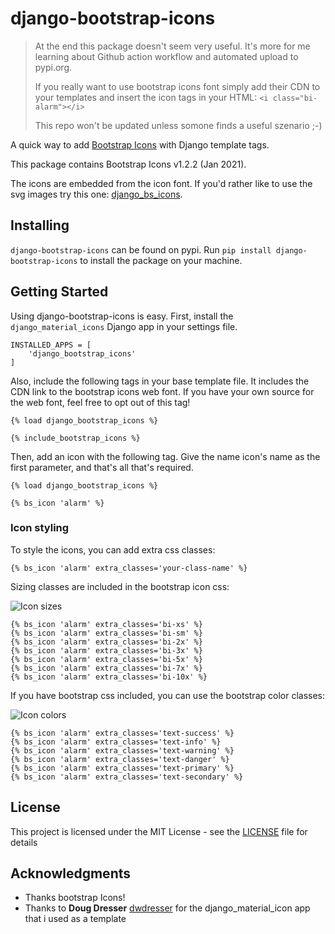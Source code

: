 # django-bootstrap-icons

> At the end this package doesn't seem very useful. It's more for me learning about Github action workflow and 
> automated upload to pypi.org.
> 
> If you really want to use bootstrap icons font simply add their CDN to your templates and insert the icon tags in 
> your HTML: ```<i class="bi-alarm"></i>```
> 
> This repo won't be updated unless somone finds a useful szenario ;-)

A quick way to add [Bootstrap Icons](https://icons.getbootstrap.com) with Django template tags.

This package contains Bootstrap Icons v1.2.2 (Jan 2021). 

The icons are embedded from the icon font. If you'd rather like to use the svg images try this one: [django_bs_icons](https://github.com/mattburlage/django_bs_icons). 

## Installing

`django-bootstrap-icons` can be found on pypi. Run `pip install django-bootstrap-icons` to install the package on your machine.

## Getting Started

Using django-bootstrap-icons is easy. First, install the `django_material_icons` Django app in your settings file.

```
INSTALLED_APPS = [
    'django_bootstrap_icons'
]
```

Also, include the following tags in your base template file. It includes the CDN link to the bootstrap icons web font. If you have your own source for the web font, feel free to opt out of this tag!
```
{% load django_bootstrap_icons %}

{% include_bootstrap_icons %}
```

Then, add an icon with the following tag. Give the name icon's name as the first parameter, and that's all that's required.
```
{% load django_bootstrap_icons %}

{% bs_icon 'alarm' %}
```

### Icon styling

To style the icons, you can add extra css classes:

```
{% bs_icon 'alarm' extra_classes='your-class-name' %}
```

Sizing classes are included in the bootstrap icon css:

![Icon sizes](https://github.com/christianwgd/django-bootstrap-icons/blob/master/django_bootstrap_icons/static/img/icon-sizes.png "Icon sizes")

```
{% bs_icon 'alarm' extra_classes='bi-xs' %}
{% bs_icon 'alarm' extra_classes='bi-sm' %}
{% bs_icon 'alarm' extra_classes='bi-2x' %}
{% bs_icon 'alarm' extra_classes='bi-3x' %}
{% bs_icon 'alarm' extra_classes='bi-5x' %}
{% bs_icon 'alarm' extra_classes='bi-7x' %}
{% bs_icon 'alarm' extra_classes='bi-10x' %}
```

If you have bootstrap css included, you can use the bootstrap color classes:

![Icon colors](https://github.com/christianwgd/django-bootstrap-icons/blob/master/django_bootstrap_icons/static/img/icon-colors.png "Icon colors")

```
{% bs_icon 'alarm' extra_classes='text-success' %}
{% bs_icon 'alarm' extra_classes='text-info' %}
{% bs_icon 'alarm' extra_classes='text-warning' %}
{% bs_icon 'alarm' extra_classes='text-danger' %}
{% bs_icon 'alarm' extra_classes='text-primary' %}
{% bs_icon 'alarm' extra_classes='text-secondary' %}
```

## License

This project is licensed under the MIT License - see the [LICENSE](https://github.com/christianwgd/django-bootstrap-icons/blob/master/LICENSE) file for details

## Acknowledgments

* Thanks bootstrap Icons!
* Thanks to **Doug Dresser** [dwdresser](https://github.com/dwdresser) for the django_material_icon app that i used as a template
